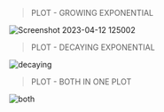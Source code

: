 >PLOT - GROWING EXPONENTIAL

![Screenshot 2023-04-12 125002](https://user-images.githubusercontent.com/123290522/231381888-a86e7d44-841e-44cf-8c45-d6d1a2aec761.png)

>PLOT - DECAYING EXPONENTIAL


![decaying](https://user-images.githubusercontent.com/123290522/231390077-5f6f777c-bf97-4034-98e4-3ced63e0f086.png)

>PLOT - BOTH IN  ONE PLOT


![both](https://user-images.githubusercontent.com/123290522/231390193-fef4fb81-2f47-4eaa-b114-0bdb5310048a.png)
